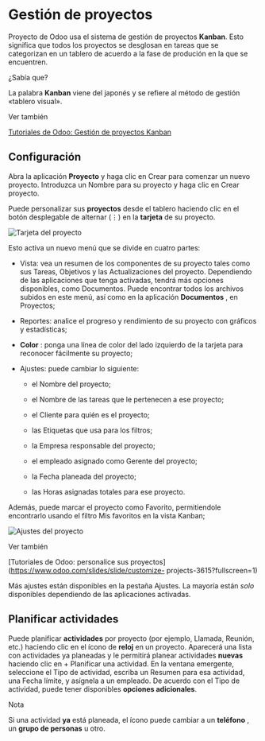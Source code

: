 # Gestión de proyectos

Proyecto de Odoo usa el sistema de gestión de proyectos **Kanban**. Esto
significa que todos los proyectos se desglosan en tareas que se categorizan en
un tablero de acuerdo a la fase de produción en la que se encuentren.

¿Sabía que?

La palabra **Kanban** viene del japonés y se refiere al método de gestión
«tablero visual».

Ver también

[Tutoriales de Odoo: Gestión de proyectos
Kanban](https://www.odoo.com/slides/slide/kanban-project-management-1664)

## Configuración

Abra la aplicación **Proyecto** y haga clic en Crear para comenzar un nuevo
proyecto. Introduzca un Nombre para su proyecto y haga clic en Crear proyecto.

Puede personalizar sus **proyectos** desde el tablero haciendo clic en el
botón desplegable de alternar (⋮) en la **tarjeta** de su proyecto.

![Tarjeta del proyecto ](../../../_images/project-settings.png)

Esto activa un nuevo menú que se divide en cuatro partes:

  * Vista: vea un resumen de los componentes de su proyecto tales como sus Tareas, Objetivos y las Actualizaciones del proyecto. Dependiendo de las aplicaciones que tenga activadas, tendrá más opciones disponibles, como Documentos. Puede encontrar todos los archivos subidos en este menú, así como en la aplicación **Documentos** , en Proyectos;

  * Reportes: analice el progreso y rendimiento de su proyecto con gráficos y estadísticas;

  * **Color** : ponga una línea de color del lado izquierdo de la tarjeta para reconocer fácilmente su proyecto;

  * Ajustes: puede cambiar lo siguiente:

    * el Nombre del proyecto;

    * el Nombre de las tareas que le pertenecen a ese proyecto;

    * el Cliente para quién es el proyecto;

    * las Etiquetas que usa para los filtros;

    * la Empresa responsable del proyecto;

    * el empleado asignado como Gerente del proyecto;

    * la Fecha planeada del proyecto;

    * las Horas asignadas totales para ese proyecto.

Además, puede marcar el proyecto como Favorito, permitiendole encontrarlo
usando el filtro Mis favoritos en la vista Kanban;

![Ajustes del proyecto](../../../_images/project-settings-opened.png)

Ver también

[Tutoriales de Odoo: personalice sus
proyectos](https://www.odoo.com/slides/slide/customize-
projects-3615?fullscreen=1)

Más ajustes están disponibles en la pestaña Ajustes. La mayoría están _solo_
disponibles dependiendo de las aplicaciones activadas.

## Planificar actividades

Puede planificar **actividades** por proyecto (por ejemplo, Llamada, Reunión,
etc.) haciendo clic en el ícono de **reloj** en un proyecto. Aparecerá una
lista con actividades ya planeadas y le permitirá planear actividades
**nuevas** haciendo clic en \+ Planificar una actividad. En la ventana
emergente, seleccione el Tipo de actividad, escriba un Resumen para esa
actividad, una Fecha límite, y asígnela a un empleado. De acuerdo con el Tipo
de actividad, puede tener disponibles **opciones adicionales**.

Nota

Si una actividad **ya** está planeada, el ícono puede cambiar a un
**teléfono** , un **grupo de personas** u otro.

